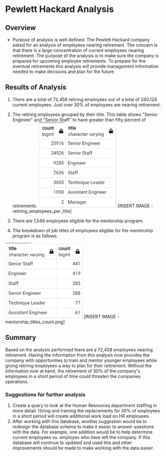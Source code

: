 # Pewlett Hackard Analysis

## Overview
  * Purpose of analysis is well defined.
The Pewlett Hackard company asked for an analysis of employees nearing retirement. The concern is that there is a large concentration of current employees nearing retirement. The purpose of the analysis is to make sure the company is prepared for upcoming employee retirements. To prepare for the eventual retirements this analysis will provide management information needed to make decisions and plan for the future.

## Results of Analysis

  1. There are a total of 72,458 retiring employees out of a total of 240,124 current employees. Just over 30% of employees are nearing retirement.

  2. The retiring employees grouped by their title. This table shows "Senior Engineer" and "Senior Staff" to have greater than fifty percent of retirements.
  ![Retiring Employees per Title](/Resources/retiring_employees_per_title.png)
   [INSERT IMAGE - retiring_employees_per_title]

  3. There are 1,549 employees eligible for the mentorship program.
  4. The breakdown of job titles of employees eligible for the mentorship program is as follows:

  ![Mentorship Titles Count](/Resources/mentorship_titles_count.png)
  [INSERT IMAGE - mentorship_titles_count.png]

## Summary

Based on the analysis performed there are a 72,458 employees nearing retirement. Having the information from this analysis now provides the company with opportunities to train and mentor younger employees while giving retiring employees a way to plan for their retirement. Without the information now at hand, the retirement of 30% of the company's employees in a short period of time could threaten the companies operations.

### Suggestions for further analysis
  1. Create a query to look at the Human Resources department staffing in more detail. Hiring and training the replacements for 30% of employees in a short period will create additional work load on HR employees. 
  2. After working with this database, another suggestion would be to redesign the database schema to make it easier to answer questions with the data. For example, one addition would be to help determine current employees vs. employes who have left the company. If this database will continue to updated and used this and other improvements should be made to make working with the data easier.